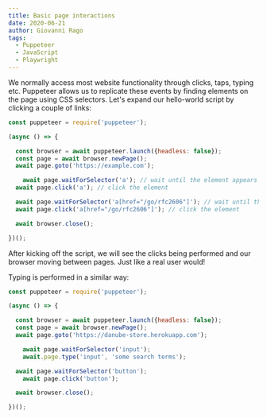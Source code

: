 ```yaml
---
title: Basic page interactions
date: 2020-06-21
author: Giovanni Rago
tags: 
  - Puppeteer
  - JavaScript
  - Playwright
---
```


We normally access most website functionality through clicks, taps, typing etc. Puppeteer allows us to replicate these events by finding elements on the page using CSS selectors. Let's expand our hello-world script by clicking a couple of links:

```jsx
const puppeteer = require('puppeteer');

(async () => {

  const browser = await puppeteer.launch({headless: false});
  const page = await browser.newPage();
  await page.goto('https://example.com');

	await page.waitForSelector('a'); // wait until the element appears
  await page.click('a'); // click the element

  await page.waitForSelector('a[href="/go/rfc2606"]'); // wait until the element appears
  await page.click('a[href="/go/rfc2606"]'); // click the element

  await browser.close();

})();
```

After kicking off the script, we will see the clicks being performed and our browser moving between pages. Just like a real user would!

Typing is performed in a similar way:

```jsx
const puppeteer = require('puppeteer');

(async () => {

  const browser = await puppeteer.launch({headless: false});
  const page = await browser.newPage();
  await page.goto('https://danube-store.herokuapp.com');

	await page.waitForSelector('input');
	await.page.type('input', 'some search terms');

  await page.waitForSelector('button');
	await page.click('button');

  await browser.close();

})();
```